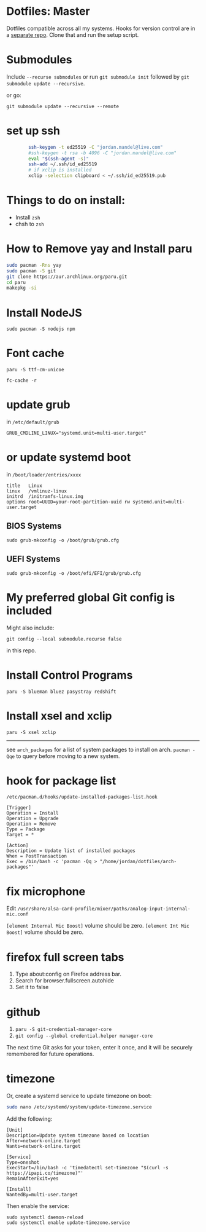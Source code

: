 # Dotfiles: Master

Dotfiles compatible across all my systems.
Hooks for version control are  in a [separate repo](https://www.github.com/jam1015/dots_hooks).  Clone that and run the setup script.

# Submodules

Include `--recurse submodules` or run `git submodule init` followed by `git submodule update --recursive`.

or go:

`git submodule update --recursive --remote`
# set up ssh

```bash
        ssh-keygen -t ed25519 -C "jordan.mandel@live.com"
        #ssh-keygen -t rsa -b 4096 -C "jordan.mandel@live.com"
        eval "$(ssh-agent -s)"
        ssh-add ~/.ssh/id_ed25519
        # if xclip is installed
        xclip -selection clipboard < ~/.ssh/id_ed25519.pub
```


# Things to do on install:

- Install `zsh`
- chsh to `zsh`


# How to Remove yay and Install paru


```bash
sudo pacman -Rns yay
sudo pacman -S git
git clone https://aur.archlinux.org/paru.git
cd paru
makepkg -si
```


# Install NodeJS

 `sudo pacman -S nodejs npm`

# Font cache

`paru -S ttf-cm-unicoe`


`fc-cache -r`

# update grub

in `/etc/default/grub`

`GRUB_CMDLINE_LINUX="systemd.unit=multi-user.target"`

# or update systemd boot

in `/boot/loader/entries/xxxx`

```
title   Linux
linux   /vmlinuz-linux
initrd  /initramfs-linux.img
options root=UUID=your-root-partition-uuid rw systemd.unit=multi-user.target
```

## BIOS Systems

`sudo grub-mkconfig -o /boot/grub/grub.cfg`

## UEFI Systems

`sudo grub-mkconfig -o /boot/efi/EFI/grub/grub.cfg`

# My preferred global Git config is included

Might also include:

```
git config --local submodule.recurse false
```

in this repo.

# Install Control Programs

```
paru -S blueman bluez pasystray redshift
```

# Install xsel and xclip

```
paru -S xsel xclip
```

---

see `arch_packages` for a list of system packages to install on arch. `pacman -Qqe` to query  before moving to a new system.



# hook for  package list

`/etc/pacman.d/hooks/update-installed-packages-list.hook`



```
[Trigger]
Operation = Install
Operation = Upgrade
Operation = Remove
Type = Package
Target = *

[Action]
Description = Update list of installed packages
When = PostTransaction
Exec = /bin/bash -c 'pacman -Qq > "/home/jordan/dotfiles/arch-packages"'
```


# fix microphone

Edit `/usr/share/alsa-card-profile/mixer/paths/analog-input-internal-mic.conf` 


`[element Internal Mic Boost]` volume should be zero.
`[element Int Mic Boost]` volume should be zero.


# firefox full screen tabs


1.    Type about:config on Firefox address bar.
2.    Search for browser.fullscreen.autohide
3.    Set it to false


# github

1. `paru -S git-credential-manager-core`
2. `git config --global credential.helper manager-core`

The next time Git asks for your token, enter it once, and it will be securely remembered for future operations.


# timezone



Or, create a systemd service to update timezone on boot:

```zsh
sudo nano /etc/systemd/system/update-timezone.service
```

Add the following:

```
[Unit]
Description=Update system timezone based on location
After=network-online.target
Wants=network-online.target

[Service]
Type=oneshot
ExecStart=/bin/bash -c 'timedatectl set-timezone "$(curl -s https://ipapi.co/timezone)"'
RemainAfterExit=yes

[Install]
WantedBy=multi-user.target
```

Then enable the service:

```
sudo systemctl daemon-reload
sudo systemctl enable update-timezone.service
```
